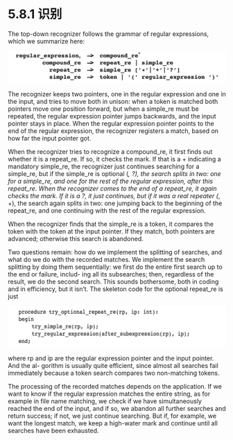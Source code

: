 # 5.8.1 识别

The top-down recognizer follows the grammar of regular expressions, which we summarize here:

![图1](../../img/5.8.1_1.png)

The recognizer keeps two pointers, one in the regular expression and one in the input, and tries to move both in unison: when a token is matched both pointers move one position forward, but when a simple_re must be repeated, the regular expression pointer jumps backwards, and the input pointer stays in place. When the regular expression pointer points to the end of the regular expression, the recognizer registers a match, based on how far the input pointer got.

When the recognizer tries to recognize a compound_re, it first finds out whether it is a repeat_re. If so, it checks the mark. If that is a + indicating a mandatory simple_re, the recognizer just continues searching for a simple_re, but if the simple_re is optional (*, ?), the search splits in two: one for a simple_re, and one for the rest of the regular expression, after this repeat_re. When the recognizer comes to the end of a repeat_re, it again checks the mark. If it is a ?, it just continues, but if it was a real repeater (*, +), the search again splits in two: one jumping back to the beginning of the repeat_re, and one continuing with the rest of the regular expression.

When the recognizer finds that the simple_re is a token, it compares the token with the token at the input pointer. If they match, both pointers are advanced; otherwise this search is abandoned.

Two questions remain: how do we implement the splitting of searches, and what do we do with the recorded matches. We implement the search splitting by doing them sequentially: we first do the entire first search up to the end or failure, includ- ing all its subsearches; then, regardless of the result, we do the second search. This sounds bothersome, both in coding and in efficiency, but it isn’t. The skeleton code for the optional repeat_re is just

![图1](../../img/5.8.1_2.png)

where rp and ip are the regular expression pointer and the input pointer. And the al- gorithm is usually quite efficient, since almost all searches fail immediately because a token search compares two non-matching tokens.

The processing of the recorded matches depends on the application. If we want to know if the regular expression matches the entire string, as for example in file name matching, we check if we have simultaneously reached the end of the input, and if so, we abandon all further searches and return success; if not, we just continue searching. But if, for example, we want the longest match, we keep a high-water mark and continue until all searches have been exhausted.